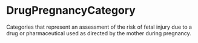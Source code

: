 # DrugPregnancyCategory

Categories that represent an assessment of the risk of fetal injury due to a drug or pharmaceutical used as directed by the mother during pregnancy.
